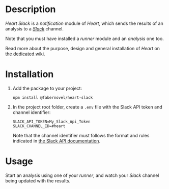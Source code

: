 # Description

_Heart Slack_ is a _notification_ module of _Heart_, which sends the results of an analysis to a _[Slack](https://slack.com)_ channel.

Note that you must have installed a _runner_ module and an _analysis_ one too.

Read more about the purpose, design and general installation of _Heart_ on [the dedicated wiki](https://gitlab.com/fabernovel/heart/wikis/What-is-Heart).

# Installation

1. Add the package to your project:

    ```shell
    npm install @fabernovel/heart-slack
    ```

2. In the project root folder, create a `.env` file with the Slack API token and channel identifier:

    ```dotenv
    SLACK_API_TOKEN=My_Slack_Api_Token
    SLACK_CHANNEL_ID=#heart
    ```

    Note that the channel identifier must follows the format and rules indicated in [the Slack API documentation](https://api.slack.com/methods/chat.postMessage#channels).

# Usage

Start an analysis using one of your _runner_, and watch your _Slack_ channel being updated with the results.
